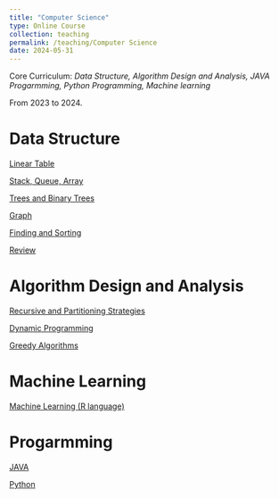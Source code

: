 ```yaml
---
title: "Computer Science"
type: Online Course
collection: teaching
permalink: /teaching/Computer Science
date: 2024-05-31
---
```


Core Curriculum: *Data Structure, Algorithm Design and Analysis, JAVA Progarmming, Python Programming, Machine learning*

From 2023 to 2024.

Data Structure
======
[Linear Table](https://www.bilibili.com/video/BV1nk4y1c7Hp/)

[Stack, Queue, Array](https://www.bilibili.com/video/BV18H4y1U7T8/)

[Trees and Binary Trees](https://www.bilibili.com/video/BV1BM411R78b/)

[Graph](https://www.bilibili.com/video/BV1YQ4y1g7Wn/)

[Finding and Sorting](https://www.bilibili.com/video/BV1bN4y187n6/)

[Review](https://www.bilibili.com/video/BV1J5411z7DE/)

Algorithm Design and Analysis
======
[Recursive and Partitioning Strategies](https://www.bilibili.com/video/BV1hE421u7hs/)

[Dynamic Programming](https://www.bilibili.com/video/BV1vD421T7q9/)

[Greedy Algorithms](https://www.bilibili.com/video/BV1cz421h7SJ/)

Machine Learning
======
[Machine Learning (R language)](https://www.bilibili.com/video/BV1b8411Z7iH/)

Progarmming
======
[JAVA](https://www.bilibili.com/video/BV1AM4y1e7va/)

[Python](https://www.bilibili.com/video/BV1YW4y1X75V/)
